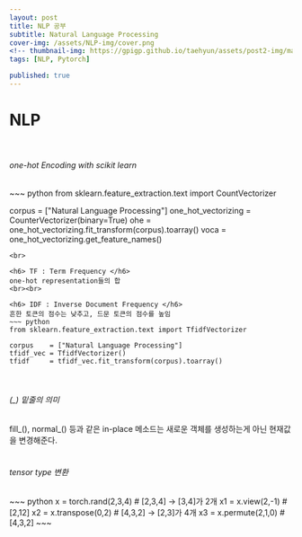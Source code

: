 ```yaml
---
layout: post
title: NLP 공부
subtitle: Natural Language Processing
cover-img: /assets/NLP-img/cover.png
<!-- thumbnail-img: https://gpigp.github.io/taehyun/assets/post2-img/marmoset.jpg -->
tags: [NLP, Pytorch]

published: true
---
```


NLP
============================
<br>
<h6> one-hot Encoding with scikit learn </h6>
~~~ python
from sklearn.feature_extraction.text import CountVectorizer

corpus              = ["Natural Language Processing"]
one_hot_vectorizing = CounterVectorizer(binary=True)
ohe                 = one_hot_vectorizing.fit_transform(corpus).toarray()
voca                = one_hot_vectorizing.get_feature_names()
~~~
<br>

<h6> TF : Term Frequency </h6>
one-hot representation들의 합
<br><br>

<h6> IDF : Inverse Document Frequency </h6>
흔한 토큰의 점수는 낮추고, 드문 토큰의 점수를 높임
~~~ python
from sklearn.feature_extraction.text import TfidfVectorizer

corpus    = ["Natural Language Processing"]
tfidf_vec = TfidfVectorizer()
tfidf     = tfidf_vec.fit_transform(corpus).toarray()
~~~
<br>

<h6> (_) 밑줄의 의미 </h6>
fill_(), normal_() 등과 같은 in-place 메소드는 새로운 객체를 생성하는게 아닌 현재값을 변경해준다.
<br><br>

<h6> tensor type 변환 </h6>
~~~ python
x  = torch.rand(2,3,4) # [2,3,4] -> [3,4]가 2개
x1 = x.view(2,-1)      # [2,12]
x2 = x.transpose(0,2)  # [4,3,2] -> [2,3]가 4개
x3 = x.permute(2,1,0)  # [4,3,2]
~~~
<br>






